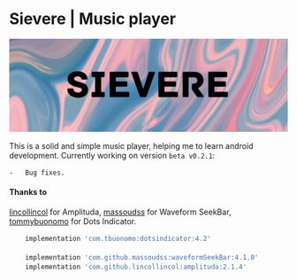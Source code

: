 # Sievere | Music player

![header](media/Sievere.jpg)

This is a solid and simple music player, helping me to learn android development. Currently working
on version `beta v0.2.1`:

    -   Bug fixes.

#### Thanks to

[lincollincol](https://github.com/lincollincol/Amplituda) for Amplituda,
[massoudss](https://github.com/massoudss/waveformSeekBar) for Waveform SeekBar,
[tommybuonomo](https://github.com/tommybuonomo/dotsindicator) for Dots Indicator.

```bash
    implementation 'com.tbuonomo:dotsindicator:4.2'

    implementation 'com.github.massoudss:waveformSeekBar:4.1.0'
    implementation 'com.github.lincollincol:amplituda:2.1.4'
```
